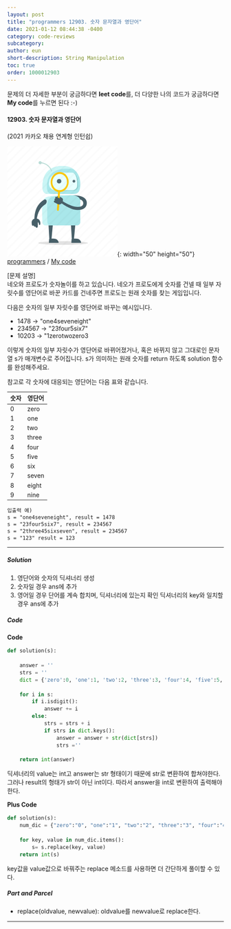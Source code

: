 ```yaml
---
layout: post
title: "programmers 12903. 숫자 문자열과 영단어"
date: 2021-01-12 08:44:38 -0400
category: code-reviews
subcategory: 
author: eun
short-description: String Manipulation
toc: true
order: 1000012903
---
```


문제의 더 자세한 부분이 궁금하다면 **leet code**를, 더 다양한 나의 코드가 궁금하다면 **My code**를 누르면 된다 :-)

#### 12903. 숫자 문자열과 영단어
(2021 카카오 채용 연계형 인턴쉽)

![Image Alt 텍스트](/assets/link.png){: width="50" height="50"} <a href="https://programmers.co.kr/learn/courses/30/lessons/81301">programmers</a>  /  <a href="" id="mycode1">  My code</a>

[문제 설명]     
네오와 프로도가 숫자놀이를 하고 있습니다. 네오가 프로도에게 숫자를 건넬 때 일부 자릿수를 영단어로 바꾼 카드를 건네주면 프로도는 원래 숫자를 찾는 게임입니다.

다음은 숫자의 일부 자릿수를 영단어로 바꾸는 예시입니다.

- 1478 → "one4seveneight"
- 234567 → "23four5six7"
- 10203 → "1zerotwozero3

이렇게 숫자의 일부 자릿수가 영단어로 바뀌어졌거나, 혹은 바뀌지 않고 그대로인 문자열 s가 매개변수로 주어집니다. s가 의미하는 원래 숫자를 return 하도록 solution 함수를 완성해주세요.

참고로 각 숫자에 대응되는 영단어는 다음 표와 같습니다.

|숫자|영단어|
|---|---|
|0|zero|
|1|one|
|2|two|
|3|three|
|4|four|
|5|five|
|6|six|
|7|seven|
|8|eight|
|9|nine|

``` 
입출력 예)
s = "one4seveneight", result = 1478
s = "23four5six7", result =	234567
s = "2three45sixseven", result = 234567
s = "123" result = 123
```
---
##### Solution
1. 영단어와 숫자의 딕셔너리 생성
2. 숫자일 경우 ans에 추가
3. 영어일 경우 단어를 계속 합치며, 딕셔너리에 있는지 확인
    딕셔너리의 key와 일치할 경우 ans에 추가

##### Code

**Code**
```python
def solution(s):
    
    answer = ''
    strs = ''
    dict = {'zero':0, 'one':1, 'two':2, 'three':3, 'four':4, 'five':5, 'six':6, 'seven':7, 'eight':8, 'nine':9}

    for i in s:
        if i.isdigit():
            answer += i
        else:
            strs = strs + i
            if strs in dict.keys():
                answer = answer + str(dict[strs])
                strs =''
        
    return int(answer)
```
딕셔너리의 value는 int고 answer는 str 형태이기 때문에 str로 변환하여 합쳐야한다.    
그러나 result의 형태가 str이 아닌 int이다. 따라서 answer을 int로 변환하여 출력해야한다.

**Plus Code**
```python
def solution(s):
    num_dic = {"zero":"0", "one":"1", "two":"2", "three":"3", "four":"4", "five":"5", "six":"6", "seven":"7", "eight":"8", "nine":"9"}

    for key, value in num_dic.items():
        s= s.replace(key, value)
    return int(s)
```
key값을 value값으로 바꿔주는 replace 메소드를 사용하면 더 간단하게 풀이할 수 있다.

##### Part and Parcel
+ replace(oldvalue, newvalue): oldvalue를 newvalue로 replace한다.

---
